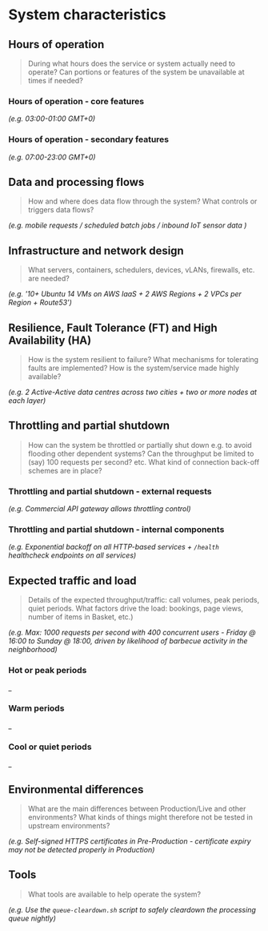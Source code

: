 # System characteristics

## Hours of operation

> During what hours does the service or system actually need to operate? Can portions or features of the system be unavailable at times if needed?

### Hours of operation - core features

_(e.g. 03:00-01:00 GMT+0)_

### Hours of operation - secondary features

_(e.g. 07:00-23:00 GMT+0)_

## Data and processing flows

> How and where does data flow through the system? What controls or triggers data flows?

_(e.g. mobile requests / scheduled batch jobs / inbound IoT sensor data )_

## Infrastructure and network design

> What servers, containers, schedulers, devices, vLANs, firewalls, etc. are needed?

_(e.g. '10+ Ubuntu 14 VMs on AWS IaaS + 2 AWS Regions + 2 VPCs per Region + Route53')_

## Resilience, Fault Tolerance (FT) and High Availability (HA)

> How is the system resilient to failure? What mechanisms for tolerating faults are implemented? How is the system/service made highly available?

_(e.g. 2 Active-Active data centres across two cities + two or more nodes at each layer)_

## Throttling and partial shutdown

> How can the system be throttled or partially shut down e.g. to avoid flooding other dependent systems? Can the throughput be limited to (say) 100 requests per second? etc. What kind of connection back-off schemes are in place?

### Throttling and partial shutdown - external requests

_(e.g. Commercial API gateway allows throttling control)_

### Throttling and partial shutdown - internal components

_(e.g. Exponential backoff on all HTTP-based services + `/health` healthcheck endpoints on all services)_

## Expected traffic and load

> Details of the expected throughput/traffic: call volumes, peak periods, quiet periods. What factors drive the load: bookings, page views, number of items in Basket, etc.)

_(e.g. Max: 1000 requests per second with 400 concurrent users - Friday @ 16:00 to Sunday @ 18:00, driven by likelihood of barbecue activity in the neighborhood)_

### Hot or peak periods

_

### Warm periods

_

### Cool or quiet periods

_

## Environmental differences

> What are the main differences between Production/Live and other environments? What kinds of things might therefore not be tested in upstream environments?

_(e.g. Self-signed HTTPS certificates in Pre-Production - certificate expiry may not be detected properly in Production)_

## Tools

> What tools are available to help operate the system?

_(e.g. Use the `queue-cleardown.sh` script to safely cleardown the processing queue nightly)_
